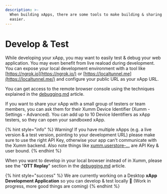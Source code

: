```yaml
---
description: >-
  When building xApps, there are some tools to make building & sharing your xApp
  easier.
---
```


# Develop & Test

While developing your xApp, you may want to easily test & debug your web application. You may even benefit from live reaload during development. You can expose your local development environment with a tool like [https://ngrok.io](https://ngrok.io/) or [https://localtunnel.me](https://localtunnel.me/) and configure your public URL as your xApp URL.

You can get access to the remote browser console using the techniques explained in the [debugging.md](debugging.md "mention") article.

If you want to share your xApp with a small group of testers or team members, you can ask them for their Xumm Device Identifier (Xumm - Settings - Advanced). You can add up to 10 Device Identifiers as xApp testers, so they can open your sandboxed xApp.

{% hint style="info" %}
Warning! If you have multiple xApps (e.g. a live version & a test version, pointing to your development URL) please make sure to use the right API Key, otherwise your app can't communicate with the Xumm backend. Also note things like [xumm.userstore-...](../../js-ts-sdk/sdk-syntax/xumm.userstore-.../ "mention") are API Key & user bound.
{% endhint %}

When you want to develop in your local browser instead of in Xumm, please see the "**OTT Replay**" section in the [debugging.md](debugging.md "mention") article.

{% hint style="success" %}
We are currently working on a Desktop **xApp Development Application** so you can develop & test locally :tada: (Work in progress, more good things are coming)
{% endhint %}
